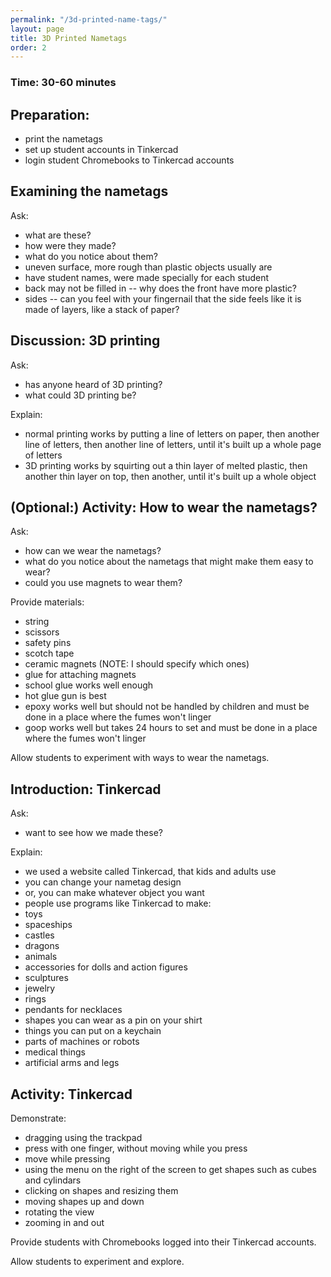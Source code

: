 ```yaml
---
permalink: "/3d-printed-name-tags/"
layout: page
title: 3D Printed Nametags
order: 2
---
```


### Time: 30-60 minutes

Preparation:
-----------------------------------
* print the nametags
* set up student accounts in Tinkercad
* login student Chromebooks to Tinkercad accounts

Examining the nametags
----------------------------------------------
Ask:

* what are these?
* how were they made?
* what do you notice about them?
 * uneven surface, more rough than plastic objects usually are
 * have student names, were made specially for each student
 * back may not be filled in -- why does the front have more plastic?
 * sides -- can you feel with your fingernail that the side feels like it is made of layers, like a stack of paper?

Discussion: 3D printing
----------------------------------
Ask:

* has anyone heard of 3D printing?
* what could 3D printing be?

Explain:

* normal printing works by putting a line of letters on paper, then another line of letters, then another line of letters, until it's built up a whole page of letters
* 3D printing works by squirting out a thin layer of melted plastic, then another thin layer on top, then another, until it's built up a whole object

(Optional:) Activity: How to wear the nametags?
--------------------------------------------------
Ask:
* how can we wear the nametags?
* what do you notice about the nametags that might make them easy to wear?
* could you use magnets to wear them?

Provide materials:
* string
* scissors
* safety pins
* scotch tape
* ceramic magnets (NOTE: I should specify which ones)
* glue for attaching magnets
 * school glue works well enough
 * hot glue gun is best
 * epoxy works well but should not be handled by children and must be done in a place where the fumes won't linger
 * goop works well but takes 24 hours to set and must be done in a place where the fumes won't linger

Allow students to experiment with ways to wear the nametags.


Introduction: Tinkercad
--------------------
Ask:

* want to see how we made these?

Explain:

* we used a website called Tinkercad, that kids and adults use
* you can change your nametag design
* or, you can make whatever object you want
* people use programs like Tinkercad to make:
 * toys
  * spaceships
  * castles
  * dragons
  * animals
  * accessories for dolls and action figures
 * sculptures
 * jewelry
  * rings
  * pendants for necklaces
  * shapes you can wear as a pin on your shirt
 * things you can put on a keychain
 * parts of machines or robots
 * medical things
  * artificial arms and legs

Activity: Tinkercad
----------------------
Demonstrate:

* dragging using the trackpad
 * press with one finger, without moving while you press
 * move while pressing
* using the menu on the right of the screen to get shapes such as cubes and cylindars
* clicking on shapes and resizing them
* moving shapes up and down
* rotating the view
* zooming in and out

Provide students with Chromebooks logged into their Tinkercad accounts.

Allow students to experiment and explore.
